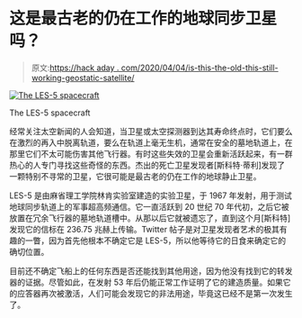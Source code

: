 # 这是最古老的仍在工作的地球同步卫星吗？

> 原文:[https://hack aday . com/2020/04/04/is-this-the-old-this-still-working-geostatic-satellite/](https://hackaday.com/2020/04/04/is-this-the-oldest-still-working-geostationary-satellite/)

[![The LES-5 spacecraft](../Images/0d93273fae4594a14428ef69d42f37b3.png)](https://hackaday.com/wp-content/uploads/2020/03/les-5-picture.jpg)

The LES-5 spacecraft

经常关注太空新闻的人会知道，当卫星或太空探测器到达其寿命终点时，它们要么在激烈的再入中脱离轨道，要么在轨道上毫无生机，通常在安全的墓地轨道上，在那里它们不太可能伤害其他飞行器。有时这些失效的卫星会重新活跃起来，有一群热心的人专门寻找这些奇怪的东西。杰出的死亡卫星发现者[斯科特·蒂利]发现了一颗特别不寻常的卫星，它很可能是最古老的仍在工作的地球静止卫星。

LES-5 是由麻省理工学院林肯实验室建造的实验卫星，于 1967 年发射，用于测试地球同步轨道上的军事超高频通信。它一直活跃到 20 世纪 70 年代初，之后它被放置在冗余飞行器的墓地轨道槽中。从那以后它就被遗忘了，直到这个月[斯科特]发现它的信标在 236.75 兆赫上传输。Twitter 帖子是对卫星发现者艺术的极其有趣的一瞥，因为首先他根本不确定它是 LES-5，所以他等待它的日食来确定它的确切位置。

目前还不确定飞船上的任何东西是否还能找到其他用途，因为他没有找到它的转发器的证据。尽管如此，在发射 53 年后仍能正常工作证明了它的建造质量。如果它的应答器再次被激活，人们可能会发现它的非法用途，毕竟这已经不是第一次发生了。
